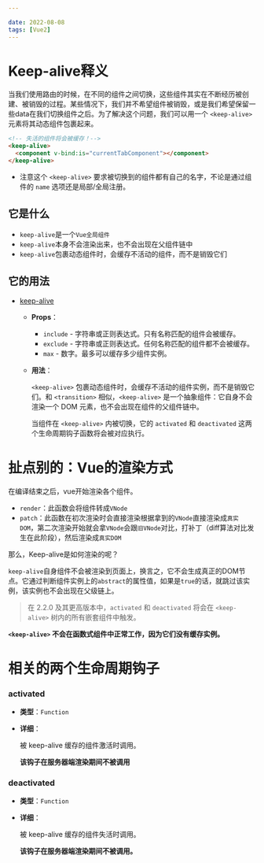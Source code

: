 ```yaml
---

date: 2022-08-08
tags: [Vue2]
---
```


# Keep-alive释义

当我们使用路由的时候，在不同的组件之间切换，这些组件其实在不断经历被创建、被销毁的过程。某些情况下，我们并不希望组件被销毁，或是我们希望保留一些data在我们切换组件之后。为了解决这个问题，我们可以用一个 `<keep-alive>` 元素将其动态组件包裹起来。

```html
<!-- 失活的组件将会被缓存！-->
<keep-alive>
  <component v-bind:is="currentTabComponent"></component>
</keep-alive>
```

- 注意这个 `<keep-alive>` 要求被切换到的组件都有自己的名字，不论是通过组件的 `name` 选项还是局部/全局注册。

## 它是什么

- `keep-alive`是一个`Vue全局组件`
- `keep-alive`本身不会渲染出来，也不会出现在父组件链中
- `keep-alive`包裹动态组件时，会缓存不活动的组件，而不是销毁它们

## 它的用法

- [keep-alive](https://cn.vuejs.org/v2/api/#keep-alive)

  - **Props**：

    - `include` - 字符串或正则表达式。只有名称匹配的组件会被缓存。
    - `exclude` - 字符串或正则表达式。任何名称匹配的组件都不会被缓存。
    - `max` - 数字。最多可以缓存多少组件实例。

  - **用法**：

    `<keep-alive>` 包裹动态组件时，会缓存不活动的组件实例，而不是销毁它们。和 `<transition>` 相似，`<keep-alive>` 是一个抽象组件：它自身不会渲染一个 DOM 元素，也不会出现在组件的父组件链中。

    当组件在 `<keep-alive>` 内被切换，它的 `activated` 和 `deactivated` 这两个生命周期钩子函数将会被对应执行。

# 扯点别的：Vue的渲染方式

在编译结束之后，vue开始渲染各个组件。

- `render`：此函数会将组件转成`VNode`
- `patch`：此函数在初次渲染时会直接渲染根据拿到的`VNode`直接渲染成`真实DOM`，第二次渲染开始就会拿`VNode`会跟`旧VNode`对比，打补丁（diff算法对比发生在此阶段），然后渲染成`真实DOM`

那么，Keep-alive是如何渲染的呢？

`keep-alive`自身组件不会被渲染到页面上，换言之，它不会生成真正的DOM节点。它通过判断组件实例上的`abstract`的属性值，如果是`true`的话，就跳过该实例，该实例也不会出现在父级链上。

> 在 2.2.0 及其更高版本中，`activated` 和 `deactivated` 将会在 `<keep-alive>` 树内的所有嵌套组件中触发。

**`<keep-alive>` 不会在函数式组件中正常工作，因为它们没有缓存实例。**

# 相关的两个生命周期钩子

### activated

- **类型**：`Function`

- **详细**：

  被 keep-alive 缓存的组件激活时调用。

  **该钩子在服务器端渲染期间不被调用**

### deactivated

- **类型**：`Function`

- **详细**：

  被 keep-alive 缓存的组件失活时调用。

  **该钩子在服务器端渲染期间不被调用。**

